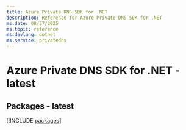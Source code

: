 ```yaml
---
title: Azure Private DNS SDK for .NET
description: Reference for Azure Private DNS SDK for .NET
ms.date: 08/27/2025
ms.topic: reference
ms.devlang: dotnet
ms.service: privatedns
---
```

# Azure Private DNS SDK for .NET - latest
## Packages - latest
[!INCLUDE [packages](private-dns-index.md)]